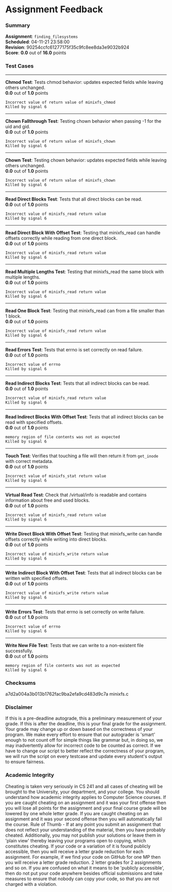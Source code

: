 # Assignment Feedback

### Summary

**Assignment**: `finding_filesystems`  
**Scheduled**: 04-11-21 23:58:00  
**Revision**: 90254ccfc61277175f35c9fc8ee8da3e9032b924  
**Score**: **0.0** out of **16.0** points

### Test Cases
---

**Chmod Test**: Tests chmod behavior: updates expected fields while leaving others unchanged.  
**0.0** out of **1.0** points
```
Incorrect value of return value of minixfs_chmod
Killed by signal 6
```
---

**Chown Fallthrough Test**: Testing chown behavior when passing -1 for the uid and gid.  
**0.0** out of **1.0** points
```
Incorrect value of return value of minixfs_chown
Killed by signal 6
```
---

**Chown Test**: Testing chown behavior: updates expected fields while leaving others unchanged.  
**0.0** out of **1.0** points
```
Incorrect value of return value of minixfs_chown
Killed by signal 6
```
---

**Read Direct Blocks Test**: Tests that all direct blocks can be read.  
**0.0** out of **1.0** points
```
Incorrect value of minixfs_read return value
Killed by signal 6
```
---

**Read Direct Block With Offset Test**: Testing that minixfs_read can handle offsets correctly while reading from one direct block.  
**0.0** out of **1.0** points
```
Incorrect value of minixfs_read return value
Killed by signal 6
```
---

**Read Multiple Lengths Test**: Testing that minixfs_read the same block with multiple lengths.  
**0.0** out of **1.0** points
```
Incorrect value of minixfs_read return value
Killed by signal 6
```
---

**Read One Block Test**: Testing that minixfs_read can from a file smaller than 1 block.  
**0.0** out of **1.0** points
```
Incorrect value of minixfs_read return value
Killed by signal 6
```
---

**Read Errors Test**: Tests that errno is set correctly on read failure.  
**0.0** out of **1.0** points
```
Incorrect value of errno
Killed by signal 6
```
---

**Read Indirect Blocks Test**: Tests that all indirect blocks can be read.  
**0.0** out of **1.0** points
```
Incorrect value of minixfs_read return value
Killed by signal 6
```
---

**Read Indirect Blocks With Offset Test**: Tests that all indirect blocks can be read with specified offsets.  
**0.0** out of **1.0** points
```
memory region of file contents was not as expected
Killed by signal 6
```
---

**Touch Test**: Verifies that touching a file will then return it from `get_inode` with correct metadata.  
**0.0** out of **1.0** points
```
Incorrect value of minixfs_stat return value
Killed by signal 6
```
---

**Virtual Read Test**: Check that /virtual/info is readable and contains information about free and used blocks.  
**0.0** out of **1.0** points
```
Incorrect value of minixfs_read return value
Killed by signal 6
```
---

**Write Direct Block With Offset Test**: Testing that minixfs_write can handle offsets correctly while writing into direct blocks.  
**0.0** out of **1.0** points
```
Incorrect value of minixfs_write return value
Killed by signal 6
```
---

**Write Indirect Block With Offset Test**: Tests that all indirect blocks can be written with specified offsets.  
**0.0** out of **1.0** points
```
Incorrect value of minixfs_write return value
Killed by signal 6
```
---

**Write Errors Test**: Tests that errno is set correctly on write failure.  
**0.0** out of **1.0** points
```
Incorrect value of errno
Killed by signal 6
```
---

**Write New File Test**: Tests that we can write to a non-existent file successfully.  
**0.0** out of **1.0** points
```
memory region of file contents was not as expected
Killed by signal 6
```
### Checksums

a7d2a004a3b013b1762fac9ba2efa9cd483d9c7a minixfs.c


### Disclaimer
If this is a pre-deadline autograde, this a preliminary measurement of your grade.
If this is after the deadline, this is your final grade for the assignment.
Your grade may change up or down based on the correctness of your program.
We make every effort to ensure that our autograder is 'smart' enough to not count off
for simple things like grammar but, in doing so, we may inadvertently allow for
incorrect code to be counted as correct.
If we have to change our script to better reflect the correctness of your program,
we will run the script on every testcase and update every student's output to ensure fairness.



### Academic Integrity
Cheating is taken very seriously in CS 241 and all cases of cheating will be brought to the University, your department, and your college.
You should understand how academic integrity applies to Computer Science courses.
If you are caught cheating on an assignment and it was your first offense then you will lose all points for the assignment and your final course
grade will be lowered by one whole letter grade. If you are caught cheating on an assignment and it was your second offense then you will automatically fail the course.
Rule of Thumb - If at any point you submit an assignment that does not reflect your understanding of the material, then you have probably cheated.
Additionally, you may not publish your solutions or leave them in 'plain view' thereby leaving your programs open to copying, which constitutes cheating.
If your code or a variation of it is found publicly accessible, then you will receive a letter grade reduction for each assignment.
For example, if we find your code on GitHub for one MP then you will receive a letter grade reduction. 2 letter grades for 2 assignments and so on.
If you are confused on what it means to be 'publicly accessible', then do not put your code anywhere besides official submissions and take measures
to ensure that nobody can copy your code, so that you are not charged with a violation.


